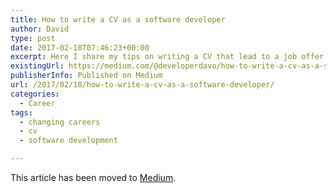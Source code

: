 ```yaml
---
title: How to write a CV as a software developer
author: David
type: post
date: 2017-02-18T07:46:23+00:00
excerpt: Here I share my tips on writing a CV that lead to a job offer! CV included.
existingUrl: https://medium.com/@developerdavo/how-to-write-a-cv-as-a-software-developer-8841a79f8458
publisherInfo: Published on Medium
url: /2017/02/18/how-to-write-a-cv-as-a-software-developer/
categories:
  - Career
tags:
  - changing careers
  - cv
  - software development

---
```

This article has been moved to [Medium](https://medium.com/@developerdavo/how-to-write-a-cv-as-a-software-developer-8841a79f8458).
